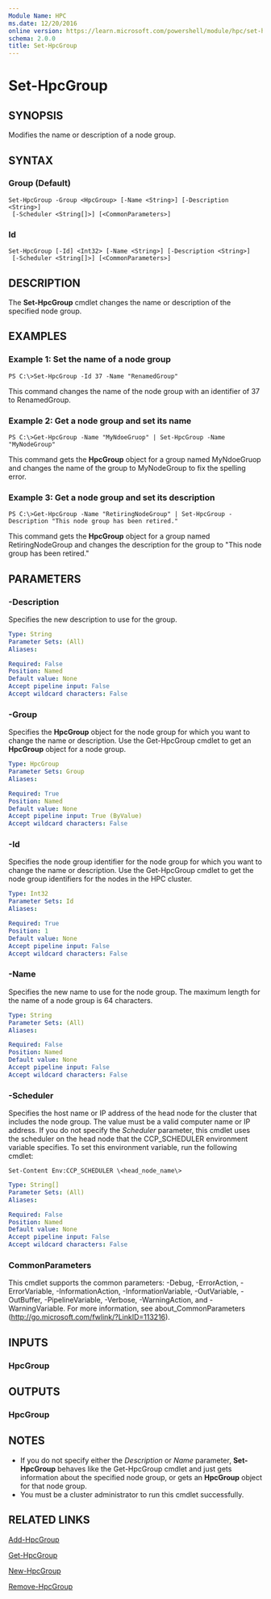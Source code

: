 ```yaml
---
Module Name: HPC
ms.date: 12/20/2016
online version: https://learn.microsoft.com/powershell/module/hpc/set-hpcgroup?view=windowsserver2012r2-ps&wt.mc_id=ps-gethelp
schema: 2.0.0
title: Set-HpcGroup
---
```


# Set-HpcGroup

## SYNOPSIS
Modifies the name or description of a node group.

## SYNTAX

### Group (Default)
```
Set-HpcGroup -Group <HpcGroup> [-Name <String>] [-Description <String>]
 [-Scheduler <String[]>] [<CommonParameters>]
```

### Id
```
Set-HpcGroup [-Id] <Int32> [-Name <String>] [-Description <String>]
 [-Scheduler <String[]>] [<CommonParameters>]
```

## DESCRIPTION
The **Set-HpcGroup** cmdlet changes the name or description of the specified node group.

## EXAMPLES

### Example 1: Set the name of a node group
```
PS C:\>Set-HpcGroup -Id 37 -Name "RenamedGroup"
```

This command changes the name of the node group with an identifier of 37 to RenamedGroup.

### Example 2: Get a node group and set its name
```
PS C:\>Get-HpcGroup -Name "MyNdoeGruop" | Set-HpcGroup -Name "MyNodeGroup"
```

This command gets the **HpcGroup** object for a group named MyNdoeGruop and changes the name of the group to MyNodeGroup to fix the spelling error.

### Example 3: Get a node group and set its description
```
PS C:\>Get-HpcGroup -Name "RetiringNodeGroup" | Set-HpcGroup -Description "This node group has been retired."
```

This command gets the **HpcGroup** object for a group named RetiringNodeGroup and changes the description for the group to "This node group has been retired."

## PARAMETERS

### -Description
Specifies the new description to use for the group.

```yaml
Type: String
Parameter Sets: (All)
Aliases:

Required: False
Position: Named
Default value: None
Accept pipeline input: False
Accept wildcard characters: False
```

### -Group
Specifies the **HpcGroup** object for the node group for which you want to change the name or description.
Use the Get-HpcGroup cmdlet to get an **HpcGroup** object for a node group.

```yaml
Type: HpcGroup
Parameter Sets: Group
Aliases:

Required: True
Position: Named
Default value: None
Accept pipeline input: True (ByValue)
Accept wildcard characters: False
```

### -Id
Specifies the node group identifier for the node group for which you want to change the name or description.
Use the Get-HpcGroup cmdlet to get the node group identifiers for the nodes in the HPC cluster.

```yaml
Type: Int32
Parameter Sets: Id
Aliases:

Required: True
Position: 1
Default value: None
Accept pipeline input: False
Accept wildcard characters: False
```

### -Name
Specifies the new name to use for the node group.
The maximum length for the name of a node group is 64 characters.

```yaml
Type: String
Parameter Sets: (All)
Aliases:

Required: False
Position: Named
Default value: None
Accept pipeline input: False
Accept wildcard characters: False
```

### -Scheduler
Specifies the host name or IP address of the head node for the cluster that includes the node group.
The value must be a valid computer name or IP address.
If you do not specify the *Scheduler* parameter, this cmdlet uses the scheduler on the head node that the CCP_SCHEDULER environment variable specifies.
To set this environment variable, run the following cmdlet:

`Set-Content Env:CCP_SCHEDULER \<head_node_name\>`

```yaml
Type: String[]
Parameter Sets: (All)
Aliases:

Required: False
Position: Named
Default value: None
Accept pipeline input: False
Accept wildcard characters: False
```

### CommonParameters
This cmdlet supports the common parameters: -Debug, -ErrorAction, -ErrorVariable, -InformationAction, -InformationVariable, -OutVariable, -OutBuffer, -PipelineVariable, -Verbose, -WarningAction, and -WarningVariable. For more information, see about_CommonParameters (http://go.microsoft.com/fwlink/?LinkID=113216).

## INPUTS

### HpcGroup

## OUTPUTS

### HpcGroup

## NOTES
* If you do not specify either the *Description* or *Name* parameter, **Set-HpcGroup** behaves like the Get-HpcGroup cmdlet and just gets information about the specified node group, or gets an **HpcGroup** object for that node group.
* You must be a cluster administrator to run this cmdlet successfully.

## RELATED LINKS

[Add-HpcGroup](./Add-HpcGroup.md)

[Get-HpcGroup](./Get-HpcGroup.md)

[New-HpcGroup](./New-HpcGroup.md)

[Remove-HpcGroup](./Remove-HpcGroup.md)
